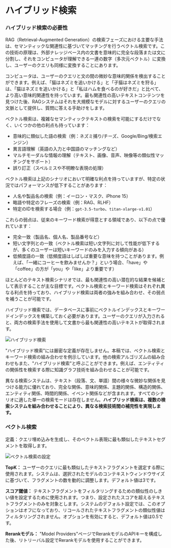 # ハイブリッド検索

### ハイブリッド検索の必要性

RAG（Retrieval-Augmented Generation）の検索フェーズにおける主要な手法は、セマンティックな関連性に基づいてマッチングを行うベクトル検索です。この技術の原理は、外部ナレッジベース内の文書を意味的に完全な段落または文に分割し、それをコンピュータが理解できる一連の数字（多次元ベクトル）に変換し、ユーザーのクエリも同様に変換することにあります。

コンピュータは、ユーザーのクエリと文の間の微妙な意味的関係を検出することができます。例えば、「猫はネズミを追いかける」と「子猫はネズミを狩る」は、「猫はネズミを追いかける」と「私はハムを食べるのが好きだ」と比べて、より高い意味的関連性を持っています。最も関連性の高いテキストコンテンツを見つけた後、RAGシステムはそれを大規模なモデルに対するユーザーのクエリの文脈として提供し、質問に答える手助けをします。

ベクトル検索は、複雑なセマンティックテキストの検索を可能にするだけでなく、いくつかの他の利点も持っています：

* 意味的に類似した語の検索（例：ネズミ捕り/チーズ、Google/Bing/検索エンジン）
* 異言語理解（英語の入力と中国語のマッチングなど）
* マルチモーダルな情報の理解（テキスト、画像、音声、映像等の類似性マッチングをサポート）
* 誤り訂正（スペルミスや不明瞭な表現の処理）

ベクトル検索は上記のシナリオにおいて明確な利点を持っていますが、特定の状況ではパフォーマンスが低下することがあります：

* 人名や製品名の検索（例：イーロン・マスク、iPhone 15）
* 略語や特定のフレーズの検索（例：RAG、RLHF）
* 特定のIDを検索する場合（例：`gpt-3.5-turbo`、`titan-xlarge-v1.01`）

これらの弱点は、従来のキーワード検索が得意とする領域であり、以下の点で優れています：

* 完全一致（製品名、個人名、製品番号など）
* 短い文字列との一致（ベクトル検索は短い文字列に対して性能が低下するが、多くのユーザーは短いキーワードのみを入力する傾向がある）
* 低頻度語の一致（低頻度語はしばしば重要な意味を持つことがあります。例えば、「一緒にコーヒーを飲みませんか？」という場合、「have」や「coffee」の方が「you」や「like」より重要です）

ほとんどのテキスト検索シナリオでは、最も関連性の高い潜在的な結果を候補として表示することが主な目標です。ベクトル検索とキーワード検索はそれぞれ異なる利点を持っており、ハイブリッド検索は両者の強みを組み合わせ、その弱点を補うことが可能です。

ハイブリッド検索では、データベースに事前にベクトルインデックスとキーワードインデックスを構築しておく必要があります。ユーザーのクエリが入力されると、両方の検索手法を使用して文書から最も関連性の高いテキストが取得されます。

![ハイブリッド検索](https://assets-docs.dify.ai/dify-enterprise-mintlify/jp/learn-more/extended-reading/retrieval-augment/16818764adc7c9e7bfbe4be8fb3fd6ee.png)

"ハイブリッド検索"には厳密な定義が存在しません。本稿では、ベクトル検索とキーワード検索の組み合わせを例示しています。他の検索アルゴリズムの組み合わせもまた、"ハイブリッド検索"と呼ぶことができます。例えば、エンティティの関係性を検索する際に知識グラフ技術を組み合わせることが可能です。

異なる検索システムは、テキスト（段落、文、単語）間の様々な微妙な関係を見つける能力に優れており、完全な関係、意味的関係、主題的関係、構造的関係、エンティティ関係、時間的関係、イベント関係などが含まれます。すべてのシナリオに適した単一の検索モードは存在しません。**ハイブリッド検索は、複数の検索システムを組み合わせることにより、異なる検索技術間の補完性を実現します。**

### ベクトル検索

定義：クエリ埋め込みを生成し、そのベクトル表現に最も類似したテキストセグメントを取得します。

![ベクトル検索の設定](https://assets-docs.dify.ai/dify-enterprise-mintlify/jp/learn-more/extended-reading/retrieval-augment/d9f6c540579ffa7833c8e8fecab13470.png)

**TopK：** ユーザーのクエリに最も類似したテキストフラグメントを選定する際に使用されます。システムは、選択されたモデルのコンテキストウィンドウサイズに基づいて、フラグメントの数を動的に調整します。デフォルト値は3です。

**スコア閾値：** テキストフラグメントをフィルタリングするための類似性のしきい値を設定するために使用されます。つまり、設定されたスコアを超えるテキストフラグメントのみを対象とします。システムのデフォルト設定では、このオプションはオフになっており、リコールされたテキストフラグメントの類似性値はフィルタリングされません。オプションを有効にすると、デフォルト値は0.5です。

**Rerankモデル：** "Model Providers"ページでRerankモデルのAPIキーを構成した後、リトリーバル設定でRerankモデルを使用することができます。
